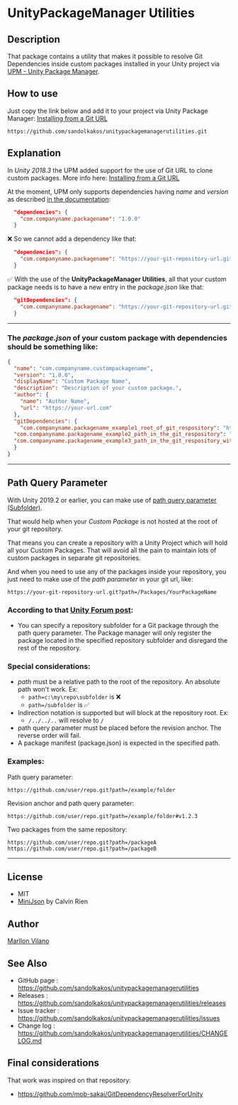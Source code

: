 UnityPackageManager Utilities
===

## Description
That package contains a utility that makes it possible to resolve Git Dependencies inside custom packages installed in your Unity project via [UPM - Unity Package Manager](https://docs.unity3d.com/Manual/upm-ui.html).

## How to use
Just copy the link below and add it to your project via Unity Package Manager: [Installing from a Git URL](https://docs.unity3d.com/Manual/upm-ui-giturl.html)
```
https://github.com/sandolkakos/unitypackagemanagerutilities.git
```

## Explanation

In *Unity 2018.3* the UPM added support for the use of Git URL to clone custom packages. More info here: [Installing from a Git URL](https://docs.unity3d.com/Manual/upm-ui-giturl.html)

At the moment, UPM only supports dependencies having *name* and *version* as described [in the documentation](https://docs.unity3d.com/Manual/upm-manifestPkg.html):
```json
  "dependencies": {
    "com.companyname.packagename": "1.0.0"
  }
```

❌️ So we cannot add a dependency like that:
```json
  "dependencies": {
    "com.companyname.packagename": "https://your-git-repository-url.git"
  }
```

✅️ With the use of the **UnityPackageManager Utilities**, all that your custom package needs is to have a new entry in the *package.json* like that:
```json
  "gitDependencies": {
    "com.companyname.packagename": "https://your-git-repository-url.git"
  }
```
----

### The *package.json* of your custom package with dependencies should be something like:
```json
{
  "name": "com.companyname.custompackagename",
  "version": "1.0.0",
  "displayName": "Custom Package Name",
  "description": "Description of your custom package.",
  "author": {
    "name": "Author Name",
    "url": "https://your-url.com"
  },
  "gitDependencies": {
    "com.companyname.packagename_example1_root_of_git_respository": "https://your-git-repository-url.git",
  "com.companyname.packagename_example2_path_in_the_git_respository": "https://your-git-repository-url.git?path=/Packages/YourPackageName",
  "com.companyname.packagename_example3_path_in_the_git_respository_with_tag_version": "https://your-git-repository-url.git?path=/Packages/YourPackageName#1.2.0"
  }
}
```
----

## Path Query Parameter

With Unity 2019.2 or earlier, you can make use of [path query parameter (Subfolder)](https://forum.unity.com/threads/some-feedback-on-package-manager-git-support.743345/#post-5425311).

That would help when your *Custom Package* is not hosted at the root of your git repository.

That means you can create a repository with a Unity Project which will hold all your Custom Packages. That will avoid all the pain to maintain lots of custom packages in separate git repositories.

And when you need to use any of the packages inside your repository, you just need to make use of the *path parameter* in your git url, like:
```
https://your-git-repository-url.git?path=/Packages/YourPackageName
```

### According to that [Unity Forum post](https://forum.unity.com/threads/some-feedback-on-package-manager-git-support.743345/#post-5425311):

- You can specify a repository subfolder for a Git package through the path query parameter. The Package manager will only register the package located in the specified repository subfolder and disregard the rest of the repository.

### Special considerations:

- *path* must be a relative path to the root of the repository. An absolute path won't work. Ex:
  - `path=c:\my\repo\subfolder` is ❌️
  - `path=/subfolder` is ✅️
- Indirection notation is supported but will block at the repository root. Ex:
    - `/../../..` will resolve to `/`
- path query parameter must be placed before the revision anchor. The reverse order will fail.
- A package manifest (package.json) is expected in the specified path.

### Examples:

Path query parameter:

```
https://github.com/user/repo.git?path=/example/folder
```

Revision anchor and path query parameter:

```
https://github.com/user/repo.git?path=/example/folder#v1.2.3
```

Two packages from the same repository:

```
https://github.com/user/repo.git?path=/packageA https://github.com/user/repo.git?path=/packageB
```

----

## License

* MIT
* [MiniJson](https://gist.github.com/darktable/1411710) by Calvin Rien

## Author

[Marllon Vilano](https://github.com/sandolkakos)

## See Also

* GitHub page : https://github.com/sandolkakos/unitypackagemanagerutilities
* Releases : https://github.com/sandolkakos/unitypackagemanagerutilities/releases
* Issue tracker : https://github.com/sandolkakos/unitypackagemanagerutilities/issues
* Change log : https://github.com/sandolkakos/unitypackagemanagerutilities/CHANGELOG.md

## Final considerations

That work was inspired on that repository:
- https://github.com/mob-sakai/GitDependencyResolverForUnity
